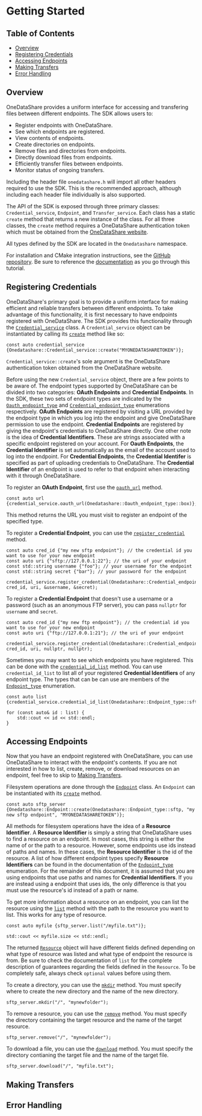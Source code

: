 Getting Started
===============

Table of Contents
-----------------
- [Overview](#overview)
- [Registering Credentials](#registering-credentials)
- [Accessing Endpoints](#accessing-endpoints)
- [Making Transfers](#making-transfers)
- [Error Handling](#error-handling)

Overview
--------
OneDataShare provides a uniform interface for accessing and transfering files between different endpoints. The SDK
allows users to:
- Register endpoints with OneDataShare.
- See which endpoints are registered.
- View contents of endpoints.
- Create directories on endpoints.
- Remove files and directories from endpoints.
- Directly download files from endpoints.
- Efficiently transfer files between endpoints.
- Monitor status of ongoing transfers.

Including the header file `onedatashare.h` will import all other headers required to use the SDK. This is the
recommended approach, although including each header file individually is also supported.

The API of the SDK is exposed through three primary classes: `Credential_service`, `Endpoint`, and `Transfer_service`.
Each class has a static `create` method that returns a new instance of the class. For all three classes, the `create`
method requires a OneDataShare authentication token which must be obtained from the
[OneDataShare website](https://www.onedatashare.org/).

All types defined by the SDK are located in the `Onedatashare` namespace.

For installation and CMake integration instructions, see the
[GitHub repository](https://github.com/didclab/CClient).
Be sure to reference the
[documentation](https://didclab.github.io/CClient)
as you go through this tutorial.

Registering Credentials
-----------------------
OneDataShare's primary goal is to provide a uniform interface for making efficient and reliable transfers between
different endpoints. To take advantage of this functionality, it is first necessary to have endpoints registered with
OneDataShare. The SDK provides this functionality through the
[`Credential_service`](https://didclab.github.io/CClient/classOne__data__share_1_1Credential__service.html)
class. A `Credential_service` object can be instantiated by calling its
[`create`](https://didclab.github.io/CClient/classOne__data__share_1_1Credential__service.html#a35d157e76a51329e44cea9df8c06c355)
method like so:
```
const auto credential_service {Onedatashare::Credential_service::create("MYONEDATASHARETOKEN")};
```

`Credential_service::create`'s sole argument is the OneDataShare authentication token obtained from the OneDataShare website.

Before using the new `Credential_service` object, there are a few points to be aware of. The endpoint types supported by
OneDataShare can be divided into two categories: **OAuth Endpoints** and **Credential Endpoints**. In the SDK, these
two sets of endpoint types are indicated by the
[`Oauth_endpoint_type`](https://didclab.github.io/CClient/namespaceOne__data__share.html#a638c03654eebf7030e7e5318f5ef0040)
and
[`Credential_endpoint_type`](https://didclab.github.io/CClient/namespaceOne__data__share.html#a8a22739a674b139dbcc385b50e2ab21a)
enumerations respectively. **OAuth Endpoints** are registered by visiting a URL provided by the endpoint type in which
you log into the endpoint and give OneDataShare permission to use the endpoint. **Credential Endpoints** are
registered by giving the endpoint's credentials to OneDataShare directly. One other note is the idea of
**Credential Identifiers**. These are strings associated with a specific endpoint registered on your account.
For **Oauth Endpoints**, the **Credential Identifier** is set automatically as the email of the account used to log into the endpoint. For
**Credential Endpoints**, the **Credential Identifer** is specified as part of uploading credentials to OneDataShare.
The **Credential Identifier** of an endpoint is used to refer to that endpoint when interacting with it through OneDataShare.

To register an **OAuth Endpoint**, first use the
[`oauth_url`](https://didclab.github.io/CClient/classOne__data__share_1_1Credential__service.html#a83e81a11a3f1731958a5d11cd48163ca)
method.
```
const auto url {credential_service.oauth_url(Onedatashare::Oauth_endpoint_type::box)};
```
This method returns the URL you must visit to register an endpoint of the specified type.

To register a **Credential Endpoint**, you can use the
[`register_credential`](https://didclab.github.io/CClient/classOne__data__share_1_1Credential__service.html#ae33eda8a7474eb664c74ca7cb3abd39b)
method.
```
const auto cred_id {"my new sftp endpoint"}; // the credential id you want to use for your new endpoint
const auto uri {"sftp://127.0.0.1:22"}; // the uri of your endpoint
const std::string username {"foo"}; // your username for the endpoint
const std::string secret {"bar"}; // your password for the endpoint

credential_service.register_credential(Onedatashare::Credential_endpoint_type::sftp, cred_id, uri, &username, &secret);
```

To register a **Credential Endpoint** that doesn't use a username or a password (such as an anonymous FTP server), you can pass
`nullptr` for `username` and `secret`.
```
const auto cred_id {"my new ftp endpoint"}; // the credential id you want to use for your new endpoint
const auto uri {"ftp://127.0.0.1:21"}; // the uri of your endpoint

credential_service.register_credential(Onedatashare::Credential_endpoint_type::ftp, cred_id, uri, nullptr, nullptr);
```

Sometimes you may want to see which endpoints you have registered. This can be done with the
[`credential_id_list`](https://didclab.github.io/CClient/classOne__data__share_1_1Credential__service.html#a585932819bfece00eb685eec5f75d1ed)
method. You can use `credential_id_list` to list all of your registered **Credential Identifiers** of any endpoint type. The types that can be can use are members of the
[`Endpoint_type`](https://didclab.github.io/CClient/namespaceOne__data__share.html#afd0bef6eb16235b5251e388dfe40d59d)
enumeration.
```
const auto list {credential_service.credential_id_list(Onedatashare::Endpoint_type::sftp)};

for (const auto& id : list) {
    std::cout << id << std::endl;
}
```

Accessing Endpoints
-------------------
Now that you have an endpoint registered with OneDataShare, you can use OneDataShare to interact with the endpoint's contents. If you are not interested in how to list, create, remove, or download resources on an endpoint, feel free to skip to
[Making Transfers](#making-transfers).

Filesystem operations are done through the
[`Endpoint`](https://didclab.github.io/CClient/classOne__data__share_1_1Endpoint.html)
class. An `Endpoint` can be instantiated with its
[`create`](https://didclab.github.io/CClient/classOne__data__share_1_1Endpoint.html#a38f1dfd77411d4235341de8393c76e38)
method.
```
const auto sftp_server {Onedatashare::Endpoint::create(Onedatashare::Endpoint_type::sftp, "my new sftp endpoint", "MYONEDATASHARETOKEN")};
```

All methods for filesystem operations have the idea of a **Resource Identifier**. A **Resource Identifier** is simply a string that OneDataShare uses to find a resource on an endpoint. In most cases, this string is either the name of or the path to a resource. However, some endpoints use ids instead of paths and names. In these cases, the **Resource Identifier** is the id of the resource. A list of how different endpoint types specify **Resource Identifiers** can be found in the documentation of the
[`Endpoint_type`](https://didclab.github.io/CClient/namespaceOne__data__share.html#afd0bef6eb16235b5251e388dfe40d59d)
enumeration. For the remainder of this document, it is assumed that you are using endpoints that use paths and names for **Credential Identifiers**. If you are instead using a endpoint that uses ids, the only difference is that you must use the resource's id instead of a path or name.

To get more information about a resource on an endpoint, you can list the resource using the
[`list`](https://didclab.github.io/CClient/classOne__data__share_1_1Endpoint.html#a16129b9e1b9d5c98df2fdc19c7dace90)
method with the path to the resource you want to list. This works for any type of resource.
```
const auto myfile {sftp_server.list("/myfile.txt")};

std::cout << myfile.size << std::endl;
```
The returned
[`Resource`](https://didclab.github.io/CClient/structOne__data__share_1_1Resource.html)
object will have different fields defined depending on what type of resource was listed and what type of endpoint the resource is from. Be sure to check the documentation of `list` for the complete description of guarantees regarding the fields defined in the `Resource`. To be completely safe, always check `optional` values before using them.

To create a directory, you can use the
[`mkdir`](https://didclab.github.io/CClient/classOne__data__share_1_1Endpoint.html#ad792147f4a9752e2d3f61f76a7a8e04e)
method. You must specify where to create the new directory and the name of the new directory.
```
sftp_server.mkdir("/", "mynewfolder");
```

To remove a resource, you can use the
[`remove`](https://didclab.github.io/CClient/classOne__data__share_1_1Endpoint.html#ade00b441a33f868ade0af128730bbdf7)
method. You must specify the directory containing the target resource and the name of the target resource.
```
sftp_server.remove("/", "mynewfolder");
```

To download a file, you can use the
[`download`](https://didclab.github.io/CClient/classOne__data__share_1_1Endpoint.html#a882ad3a0ed06826595f7b46c3b360064)
method. You must specify the directory contianing the target file and the name of the target file.
```
sftp_server.download("/", "myfile.txt");
```

Making Transfers
----------------



Error Handling
--------------


